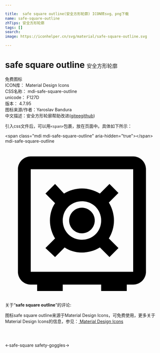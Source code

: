 ```yaml
---

title:  safe square outline(安全方形轮廓) ICON转svg、png下载
name: safe-square-outline
zhTips: 安全方形轮廓
tags: []
search: 
image: https://iconhelper.cn/svg/material/safe-square-outline.svg

---
```


# safe square outline  <small style="font-size: 60%;font-weight: 100">安全方形轮廓</small>


<div class="detail-page">
<p>
<span><span class="badge-success badge">免费图标</span> </span>
<br/>
<span>
ICON库：
<span class="badge-secondary badge">Material Design Icons</span> 
</span>
<br/>
<span>
CSS名称：
<span class="badge-secondary badge">mdi-safe-square-outline</span> 
</span>
<br/>
<span>
unicode：
<span class="badge-secondary badge">F127D</span> 
<copy-btn content='F127D' btn-title=""></copy-btn>
<copy-btn :content='String.fromCodePoint(parseInt("F127D", 16))' btn-title="复制U"></copy-btn>
</span>
<br/>
<span>
版本：
<span class="badge-secondary badge">4.7.95</span> 
</span>
<br/>
<span>图标来源/作者：<span class="badge-light badge">Yaroslav Bandura</span></span> 
<br/>
<span class="zh-detail">中文描述：<span class="badge-primary badge">安全方形轮廓</span><span class="help-link"><span>帮助改进</span>(<a href="https://gitee.com/liuwave/icon-helper/edit/master/json/material/safe-square-outline.json" target="_blank" rel="noopener noreferrer">gitee</a><a href="https://github.com/liuwave/icon-helper/edit/master/json/material/safe-square-outline.json" target="_blank" rel="noopener noreferrer">github</a></span>)</span><br/>
</p>
</div>
<div class="alert alert-dark">
  <i class="mdi mdi-safe-square-outline mdi-48px"></i>
  <i class="mdi mdi-safe-square-outline mdi-36px"></i>
  <i class="mdi mdi-safe-square-outline mdi-24px"></i>
  <i class="mdi mdi-safe-square-outline mdi-18px"></i>
</div>
<div>
  <p>引入css文件后，可以用<code>&lt;span&gt;</code>包裹，放在页面中。具体如下所示：    
  </p>
  <div class="alert alert-primary" style="font-size: 14px">
    &lt;span class="mdi mdi-safe-square-outline" aria-hidden="true"&gt;&lt;/span&gt;
    <copy-btn content='<span class="mdi mdi-safe-square-outline" aria-hidden="true"></span>'></copy-btn>
  </div>
  <div class="alert alert-secondary">
    <i class="mdi mdi-safe-square-outline"
    style="font-size: 24px"
    aria-hidden="true"></i> mdi-safe-square-outline
    <copy-btn content="mdi-safe-square-outline" btn-title="复制图标名称"></copy-btn>
  </div>
</div>
<div id="svg" class="svg-wrap">
<svg xmlns="http://www.w3.org/2000/svg" viewBox="0 0 24 24"><path d="M10 12C10 10.9 10.9 10 12 10C13.1 10 14 10.9 14 12C14 13.1 13.1 14 12 14C10.9 14 10 13.1 10 12M7.8 17.7L6.3 16.3L7.8 14.8C7.3 14 7 13 7 12C7 11 7.3 10 7.8 9.3L6.3 7.8L7.8 6.3L9.2 7.8C10 7.3 11 7 12 7C13 7 14 7.3 14.8 7.8L16.3 6.3L17.7 7.7L16.2 9.2C16.7 10 17 11 17 12C17 13 16.7 14 16.2 14.8L17.7 16.3L16.3 17.7L14.8 16.2C14 16.7 13 17 12 17C11 17 10 16.7 9.3 16.2L7.8 17.7M12 9C10.3 9 9 10.3 9 12C9 13.7 10.3 15 12 15C13.7 15 15 13.7 15 12C15 10.3 13.7 9 12 9M20 2C21.1 2 22 2.9 22 4V20C22 21.1 21.1 22 20 22H19V23H15V22H9V23H5V22H4C2.9 22 2 21.1 2 20V4C2 2.9 2.9 2 4 2H20M20 20V4H4V20H20Z" /></svg>
</div>
<detail full-name='mdi-safe-square-outline'></detail>
<div class="icon-detail__container">
<p>关于“<b>safe square outline</b>”的评论:</p>
</div>
<Vssue title="关于“safe square outline”的评论" />    
<div><p>图标safe square outline来源于Material Design Icons，可免费使用，更多关于 Material Design Icons的信息，参见：<a target="_blank" href="https://iconhelper.cn/material.html"> Material Design Icons</a>
</p></div>

<div style="padding:2rem 0 " class="page-nav"><p class="inner"><span class="prev">←<router-link to="/icon/safe-square.html">safe-square</router-link></span> <span class="next"><router-link to="/icon/safety-goggles.html">safety-goggles</router-link>→</span></p></div>

